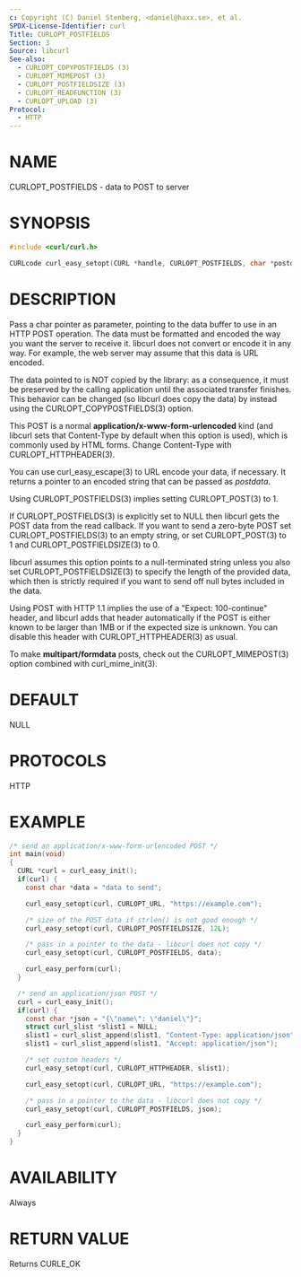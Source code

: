 ```yaml
---
c: Copyright (C) Daniel Stenberg, <daniel@haxx.se>, et al.
SPDX-License-Identifier: curl
Title: CURLOPT_POSTFIELDS
Section: 3
Source: libcurl
See-also:
  - CURLOPT_COPYPOSTFIELDS (3)
  - CURLOPT_MIMEPOST (3)
  - CURLOPT_POSTFIELDSIZE (3)
  - CURLOPT_READFUNCTION (3)
  - CURLOPT_UPLOAD (3)
Protocol:
  - HTTP
---
```


# NAME

CURLOPT_POSTFIELDS - data to POST to server

# SYNOPSIS

~~~c
#include <curl/curl.h>

CURLcode curl_easy_setopt(CURL *handle, CURLOPT_POSTFIELDS, char *postdata);
~~~

# DESCRIPTION

Pass a char pointer as parameter, pointing to the data buffer to use in an
HTTP POST operation. The data must be formatted and encoded the way you want
the server to receive it. libcurl does not convert or encode it in any
way. For example, the web server may assume that this data is URL encoded.

The data pointed to is NOT copied by the library: as a consequence, it must be
preserved by the calling application until the associated transfer finishes.
This behavior can be changed (so libcurl does copy the data) by instead using
the CURLOPT_COPYPOSTFIELDS(3) option.

This POST is a normal **application/x-www-form-urlencoded** kind (and
libcurl sets that Content-Type by default when this option is used), which is
commonly used by HTML forms. Change Content-Type with
CURLOPT_HTTPHEADER(3).

You can use curl_easy_escape(3) to URL encode your data, if
necessary. It returns a pointer to an encoded string that can be passed as
*postdata*.

Using CURLOPT_POSTFIELDS(3) implies setting CURLOPT_POST(3) to 1.

If CURLOPT_POSTFIELDS(3) is explicitly set to NULL then libcurl gets the
POST data from the read callback. If you want to send a zero-byte POST set
CURLOPT_POSTFIELDS(3) to an empty string, or set CURLOPT_POST(3)
to 1 and CURLOPT_POSTFIELDSIZE(3) to 0.

libcurl assumes this option points to a null-terminated string unless you also
set CURLOPT_POSTFIELDSIZE(3) to specify the length of the provided data,
which then is strictly required if you want to send off null bytes included in
the data.

Using POST with HTTP 1.1 implies the use of a "Expect: 100-continue" header,
and libcurl adds that header automatically if the POST is either known to be
larger than 1MB or if the expected size is unknown. You can disable this
header with CURLOPT_HTTPHEADER(3) as usual.

To make **multipart/formdata** posts, check out the
CURLOPT_MIMEPOST(3) option combined with curl_mime_init(3).

# DEFAULT

NULL

# PROTOCOLS

HTTP

# EXAMPLE

~~~c
/* send an application/x-www-form-urlencoded POST */
int main(void)
{
  CURL *curl = curl_easy_init();
  if(curl) {
    const char *data = "data to send";

    curl_easy_setopt(curl, CURLOPT_URL, "https://example.com");

    /* size of the POST data if strlen() is not good enough */
    curl_easy_setopt(curl, CURLOPT_POSTFIELDSIZE, 12L);

    /* pass in a pointer to the data - libcurl does not copy */
    curl_easy_setopt(curl, CURLOPT_POSTFIELDS, data);

    curl_easy_perform(curl);
  }

  /* send an application/json POST */
  curl = curl_easy_init();
  if(curl) {
    const char *json = "{\"name\": \"daniel\"}";
    struct curl_slist *slist1 = NULL;
    slist1 = curl_slist_append(slist1, "Content-Type: application/json");
    slist1 = curl_slist_append(slist1, "Accept: application/json");

    /* set custom headers */
    curl_easy_setopt(curl, CURLOPT_HTTPHEADER, slist1);

    curl_easy_setopt(curl, CURLOPT_URL, "https://example.com");

    /* pass in a pointer to the data - libcurl does not copy */
    curl_easy_setopt(curl, CURLOPT_POSTFIELDS, json);

    curl_easy_perform(curl);
  }
}
~~~

# AVAILABILITY

Always

# RETURN VALUE

Returns CURLE_OK

